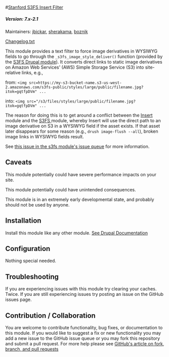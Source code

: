 #[Stanford S3FS Insert Filter](https://github.com/SU-SWS/stanford_s3fs_if)
##### Version: 7.x-2.1

Maintainers: [jbickar](https://github.com/jbickar), [sherakama](https://github.com/sherakama), [boznik](https://github.com/boznik)

[Changelog.txt](CHANGELOG.txt)

This module provides a text filter to force image derivatives in WYSIWYG fields to go through the `_s3fs_image_style_deliver()` function (provided by the [S3FS Drupal module](https://drupal.org/project/s3fs)). It converts direct links to static image derivatives on Amazon Web Services' (AWS) Simple Storage Service (S3) into site-relative links, e.g.,

from:
`<img src=https://my-s3-bucket-name.s3-us-west-2.amazonaws.com/s3fs-public/styles/large/public/filename.jpg?itok=gqtfpDVm" ...`

into:
`<img src="/s3/files/styles/large/public/filename.jpg?itok=gqtfpDVm" ...`

The reason for doing this is to get around a conflict between the [Insert](https://drupal.org/project/insert) module and the [S3FS ](https://drupal.org/project/s3fs) module, whereby Insert will use the direct path to an image derivative on S3 in a WYSIWYG field if the asset exists. If that asset later disappears for some reason (e.g., `drush image-flush --all`), broken image links in WYSIWYG fields result.

See [this issue in the s3fs module's issue queue](https://www.drupal.org/node/2339067) for more information.

Caveats
---

This module potentially could have severe performance impacts on your site.

This module potentially could have unintended consequences.

This module is in an extremely early developmental state, and probably should not be used by anyone.


Installation
---

Install this module like any other module. [See Drupal Documentation](https://drupal.org/documentation/install/modules-themes/modules-7)

Configuration
---

Nothing special needed.

Troubleshooting
---

If you are experiencing issues with this module try clearing your caches. Twice. If you are still experiencing issues try posting an issue on the GitHub issues page.

Contribution / Collaboration
---

You are welcome to contribute functionality, bug fixes, or documentation to this module. If you would like to suggest a fix or new functionality you may add a new issue to the GitHub issue queue or you may fork this repository and submit a pull request. For more help please see [GitHub's article on fork, branch, and pull requests](https://help.github.com/articles/using-pull-requests)
